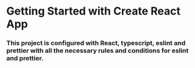 # Getting Started with Create React App

### This project is configured with React, typescript, eslint and prettier with all the necessary rules and conditions for eslint and prettier.

